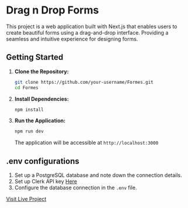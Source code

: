 # Drag n Drop Forms

This project is a web application built with Next.js that enables users to create beautiful forms using a drag-and-drop interface. Providing a seamless and intuitive experience for designing forms.

## Getting Started
1. **Clone the Repository:**
   ```bash
   git clone https://github.com/your-username/Formes.git
   cd Formes
   ```
2. **Install Dependencies:**
   ```bash
   npm install
   ```
3. **Run the Application:**
   ```bash
   npm run dev
   ```
   The application will be accessible at `http://localhost:3000`

## .env configurations
1. Set up a PostgreSQL database and note down the connection details.
2. Set up Clerk API key [Here](https://clerk.com/)
3. Configure the database connection in the `.env` file.

[Visit Live Project](https://formes-xi.vercel.app/)
